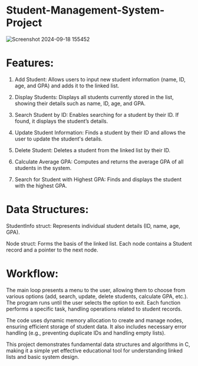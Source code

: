 # Student-Management-System-Project

![Screenshot 2024-09-18 155452](https://github.com/user-attachments/assets/c9533de5-d0f7-4848-99ad-d396e43fac98)

# Features:

1. Add Student: Allows users to input new student information (name, ID, age, and GPA) and adds it to the linked list.

2. Display Students: Displays all students currently stored in the list, showing their details such as name, ID, age, and GPA.

3. Search Student by ID: Enables searching for a student by their ID. If found, it displays the student’s details.

4. Update Student Information: Finds a student by their ID and allows the user to update the student's details.

5. Delete Student: Deletes a student from the linked list by their ID.

6. Calculate Average GPA: Computes and returns the average GPA of all students in the system.

7. Search for Student with Highest GPA: Finds and displays the student with the highest GPA.


# Data Structures:

StudentInfo struct: Represents individual student details (ID, name, age, GPA).

Node struct: Forms the basis of the linked list. Each node contains a Student record and a pointer to the next node.


# Workflow:

The main loop presents a menu to the user, allowing them to choose from various options (add, search, update, delete students, calculate GPA, etc.). The program runs until the user selects the option to exit. Each function performs a specific task, handling operations related to student records.

The code uses dynamic memory allocation to create and manage nodes, ensuring efficient storage of student data. It also includes necessary error handling (e.g., preventing duplicate IDs and handling empty lists).

This project demonstrates fundamental data structures and algorithms in C, making it a simple yet effective educational tool for understanding linked lists and basic system design.
